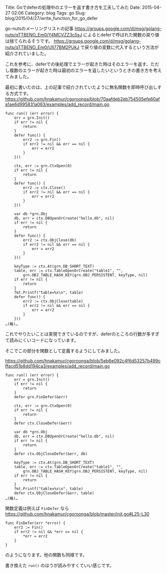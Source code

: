 Title: Goでdeferの処理中のエラーを返す書き方を工夫してみた
Date: 2015-04-27 02:06
Category: blog
Tags: go
Slug: blog/2015/04/27/write_function_for_go_defer

go-nutsのメーリングリストの記事
https://groups.google.com/d/msg/golang-nuts/qTTBENO_Em0/Y4MCVZZ3c5sJ
によるとdeferで呼ばれた関数の戻り値は捨てられるそうです。
https://groups.google.com/d/msg/golang-nuts/qTTBENO_Em0/UlI77BM2PUkJ
で戻り値の変数に代入するという方法が紹介されていました。

これを参考に、deferでの後処理でエラーが起きた時はそのエラーを返す、ただし複数のエラーが起きた時は最初のエラーを返したいというときの書き方を考えてみました。

最初に書いたのは、上の記事で紹介されていたように無名関数を即時呼び出しする方式です。
https://github.com/hnakamur/cgoroonga/blob/70aafdeb2eb754505efe60afa1ae6d995831a063/examples/add_record/main.go

```
func run() (err error) {
	err = grn.Init()
	if err != nil {
		return
	}
	defer func() {
		err2 := grn.Fin()
		if err2 != nil && err == nil {
			err = err2
		}
	}()

	ctx, err := grn.CtxOpen(0)
	if err != nil {
		return
	}
	defer func() {
		err2 := ctx.Close()
		if err2 != nil && err == nil {
			err = err2
		}
	}()

	var db *grn.Obj
	db, err = ctx.DBOpenOrCreate("hello.db", nil)
	if err != nil {
		return
	}
	defer func() {
		err2 := ctx.ObjClose(db)
		if err2 != nil && err == nil {
			err = err2
		}
	}()

	keyType := ctx.At(grn.DB_SHORT_TEXT)
	table, err := ctx.TableOpenOrCreate("table1", "",
		grn.OBJ_TABLE_HASH_KEY|grn.OBJ_PERSISTENT, keyType, nil)
	if err != nil {
		return
	}
	fmt.Printf("table=%x\n", table)
	defer func() {
		err2 := ctx.ObjClose(table)
		if err2 != nil && err == nil {
			err = err2
		}
	}()
…(略)…
```

これでやりたいことは実現できているのですが、deferのところの行数が多すぎて読みにくいコードになっています。

そこでこの部分を関数として定義するようにしてみました。

https://github.com/hnakamur/cgoroonga/blob/5eb6e092c4f6d53257b499cffacd51b8dd194ca3/examples/add_record/main.go

```
func run() (err error) {
	err = grn.Init()
	if err != nil {
		return
	}
	defer grn.FinDefer(&err)

	ctx, err := grn.CtxOpen(0)
	if err != nil {
		return
	}
	defer ctx.CloseDefer(&err)

	var db *grn.Obj
	db, err = ctx.DBOpenOrCreate("hello.db", nil)
	if err != nil {
		return
	}
	defer ctx.ObjCloseDefer(&err, db)

	keyType := ctx.At(grn.DB_SHORT_TEXT)
	table, err := ctx.TableOpenOrCreate("table1", "",
		grn.OBJ_TABLE_HASH_KEY|grn.OBJ_PERSISTENT, keyType, nil)
	if err != nil {
		return
	}
	fmt.Printf("table=%x\n", table)
	defer ctx.ObjCloseDefer(&err, table)
…(略)…
```

関数定義は例えば `FinDefer` なら
https://github.com/hnakamur/cgoroonga/blob/master/init.go#L25-L30

```
func FinDefer(err *error) {
	err2 := Fin()
	if err2 != nil && *err == nil {
		*err = err2
	}
}
```

のようになります。他の関数も同様です。

書き換えた `run()` のほうが読みやすくていい感じです。
